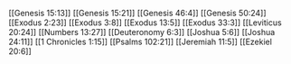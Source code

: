 [[Genesis 15:13]]
[[Genesis 15:21]]
[[Genesis 46:4]]
[[Genesis 50:24]]
[[Exodus 2:23]]
[[Exodus 3:8]]
[[Exodus 13:5]]
[[Exodus 33:3]]
[[Leviticus 20:24]]
[[Numbers 13:27]]
[[Deuteronomy 6:3]]
[[Joshua 5:6]]
[[Joshua 24:11]]
[[1 Chronicles 1:15]]
[[Psalms 102:21]]
[[Jeremiah 11:5]]
[[Ezekiel 20:6]]

